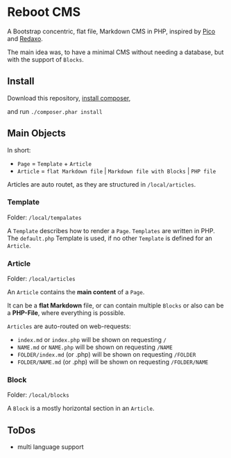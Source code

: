 # Reboot CMS

A Bootstrap concentric, flat file, Markdown CMS in PHP, inspired by [Pico](http://picocms.org) and [Redaxo](https://redaxo.org/).

The main idea was, to have a minimal CMS without needing a database, but with the support
of `Blocks`.

## Install

Download this repository, [install composer](https://getcomposer.org/download/),

and run `./composer.phar install`

## Main Objects

In short:

- `Page` = `Template` + `Article`
- `Article` = `flat Markdown file` | `Markdown file with Blocks` | `PHP file`

Articles are auto routet, as they are structured in `/local/articles`.

### Template

Folder: `/local/tempalates`

A `Template` describes how to render a `Page`. `Templates` are written in PHP.
The `default.php` Template is used, if no other `Template` is defined for an
`Article`.

### Article

Folder: `/local/articles`

An `Article` contains the **main content** of a `Page`.  

It can be a **flat Markdown** file, or can contain multiple `Blocks` or
also can be a **PHP-File**, where everything is possible.

`Articles` are auto-routed on web-requests:

- `index.md` or `index.php` will be shown on requesting `/`
- `NAME.md` or `NAME.php` will be shown on requesting `/NAME`
- `FOLDER/index.md` (or .php) will be shown on requesting `/FOLDER`
- `FOLDER/NAME.md` (or .php) will be shown on requesting `/FOLDER/NAME`

### Block

Folder: `/local/blocks`

A `Block` is a mostly horizontal section in an `Article`. 

## ToDos

- multi language support
